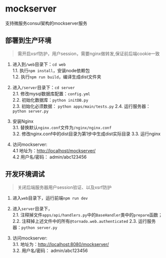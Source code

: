 # mockserver
支持微服务consul架构的mockserver服务
## 部署到生产环境 ##
>需开启xsrf防护，用户session，需要nginx做转发,保证前后端cookie一致  

  
1. 进入到`/web`目录下：`cd web`  
1.1. 执行`npm install`，安装node依赖包  
1.2. 执行`npm run build`，编译生成dist文件夹

2. 进入`/server`目录下：`cd server`  
2.1. 修改mysql数据库配置：`config.yml`  
2.2. 初始化数据库：`python initDB.py`  
2.3. 初始化必须数据： `python apps/main/tests.py`
2.4. 运行服务器：`python server.py`

3. 安装Nginx  
3.1. 替换默认`nginx.conf`文件为`/nginx/nginx.conf`  
3.2. 修改nginx.conf中的dist目录为第1步中生成dist实际目录
3.3. 运行nginx  

4. 访问mockserver:  
4.1 地址为：[http://localhost/mockserver/](http://localhost/mockserver/)  
4.2 用户名/密码： admin/abc123456

## 开发环境调试 ##
>关闭后端服务器用户session验证、以及xsrf防护  

1. 进入`web`目录下，运行前端`npm run dev`  

2. 进入`server`目录下，  
2.1. 注释掉文件`apps/api/handlers.py`中的`BaseHandler`类中的`prepare`函数；  
2.2. 注释掉上述文件中的所有`@tornado.web.authenticated`
2.3. 运行服务器：`python server.py`

3. 访问mockserver:  
3.1. 地址为：[http://localhost:8080/mockserver/](http://localhost:8080/mockserver/)  
3.2. 用户名/密码： admin/abc123456